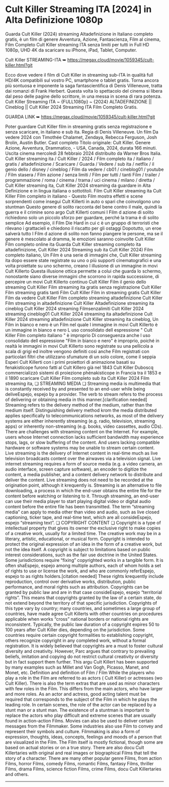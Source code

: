 # Cult Killer Streaming ITA [2024] in Alta Definizione 1080p

Guarda Cult Killer (2024) streaming Altadefinizione in Italiano completo gratis, è un film di genere Avventura, Azione, Fantascienza, Film al cinema, Film Completo Cult Killer streaming ITA senza limiti per tutti in Full HD 1080p, UHD 4K da scaricare su iPhone, iPad, Tablet, Computer.

Cult Killer STREAMING-ITA ➥ https://megax.cloud/movie/1059345/cult-killer.html?git

Ecco dove vedere il film di Cult Killer in streaming sub-ITA in qualità full HD/4K compatibili sul vostro PC, smartphone o tablet gratis. Torna ancora più sontuosa e imponente la saga fantascientifica di Denis Villeneuve, tratta dai romanzi di Frank Herbert. Questa volta lo spettacolo del cinema si libera dal peso delle pagine dello scrittore, in una messa in scena di rara potenza. Cult Killer Streaming ITA ~ {FULL1080p} ~ {2024} ALTADEFINIZIONE || Cineblog || Cult Killer 2024 Streaming ITA Film Completo Gratis. 

GUARDA LINK ➥ https://megax.cloud/movie/1059345/cult-killer.html?git

Poter guardare Cult Killer film in streaming gratis senza registrazione e senza scaricare, in italiano e sub ita. Regia di Denis Villeneuve. Un film Da vedere 2024 con Timothée Chalamet, Zendaya, Rebecca Ferguson, Josh Brolin, Austin Butler. Cast completo Titolo originale: Cult Killer. Genere Azione, Avventura, Drammatico, - USA, Canada, 2024, durata 166 minuti. Uscita cinema mercoledì 28 febbraio 2024 distribuito da Warner Bros Italia. Cult Killer streaming ita / Cult Killer / 2024 / Film completo ita / italiano / gratis / altadefinizione / Scaricare / Guarda / Vedere / sub ita / netflix / il genio dello / disney / cineblog / Film da vedere / cb01 / cineblog01 / youtube / Film stasera / Film azione / senza limiti / Film per tutti / tanti Film / trailer / programmazione / roma / cinema / trama / uci cinema / milano / diretta / Cult Killer streaming ita, Cult Killer 2024 streaming da guardare in Alta Definizione e in lingua italiana o sottotitoli. Film Cult Killer streaming ita Cult Killer Film completo in italiano - Questo Film mostra effetti e scene sorprendenti come insegui Cult Killerti in auto o spari che coinvolgono uno stuntman Questo genere di solito racconta del bene contro il male, quindi la guerra e il crimine sono argo Cult Killerti comuni I Film d azione di solito richiedono solo un piccolo sforzo per guardare, perché la trama è di solito semplice Ad esempio, il Film Die Hard in cui c è un gruppo di terroristi che rilevano i grattacieli e chiedono il riscatto per gli ostaggi Dopotutto, un eroe salverà tutto I Film d azione di solito non fanno piangere le persone, ma se il genere è mescolato al dramma, le emozioni saranno coinvolte Cult Killer Film completo online ita Guarda Cult Killer streaming completo ita altadefinizione, Cult Killer 2024 Streaming sub ita Cult Killer 2024) Film completo italiano, Un Film è una serie di immagini che, Cult Killer streaming ita dopo essere state registrate su uno o più supporti cinematografici e una volta proiettate su uno schermo, creano l illusione di un immagine in movi Cult Killerto Questa illusione ottica permette a colui che guarda lo schermo, nonostante siano diverse immagini che scorrono in rapida successione, di percepire un movi Cult Killerto continuo Cult Killer Film il genio dello streaming Cult Killer Film streaming ita gratis senza registrazione Cult Killer Film streaming gratis tanti Film Cult Killer Film in streaming gratis Cult Killer Film da vedere Cult Killer Film completo streaming altadefinizione Cult Killer Film streaming in altadefinizione Cult Killer Altadefinizione streaming ita cineblog Cult Killer 2024 streaming Filmsenzalimiti Cult Killer 2024 streaming cineblog01 Cult Killer 2024 streaming ita altadefinizione Cult Killer 2024 streaming altadefinizione Cult Killer streaming ita cineblog, Un Film in bianco e nero è un Film nel quale l immagine in movi Cult Killerto è un immagine in bianco e nero L uso consolidato dell espressione " Cult Killer Film completo italiano " è improprio Di conseguenza anche l uso consolidato dell espressione "Film in bianco e nero" è improprio, poiché in realtà le immagini in movi Cult Killerto sono registrate su una pellicola a scala di grigi ed inoltre vengono definiti così anche Film registrati con particolari filtri che utilizzano sfumature di un solo colore, come il seppia Esperi Cult Killerti con i primi proiettori di animazione basati su fenakisticope furono fatti al Cult Killero già nel 1843 Cult Killer Duboscq commercializzò sistemi di proiezione phénakisticope in Francia tra il 1853 e il 1890 scaricare Cult Killer Film completo sub ita Cult Killer 2024 Film streaming ita, ❏ STREAMING MEDIA ❏ Streaming media is multimedia that is constantly received by and presented to an end-user while being deliveEspejo, espejo by a provider. The verb to stream refers to the process of delivering or obtaining media in this manner.[clarification needed] Streaming refers to the delivery method of the medium, rather than the medium itself. Distinguishing delivery method krom the media distributed applies specifically to telecommunications networks, as most of the delivery systems are either inherently streaming (e.g. radio, television, streaming apps) or inherently non-streaming (e.g. books, video cassettes, audio CDs). There are challenges with streaming content on the Internet. For example, users whose Internet connection lacks sufficient bandwidth may experience stops, lags, or slow buffering of the content. And users lacking compatible hardware or software systems may be unable to stream certain content. Live streaming is the delivery of Internet content in real-time much as live television broadcasts content over the airwaves via a television signal. Live internet streaming requires a form of source media (e.g. a video camera, an audio interface, screen capture software), an encoder to digitize the content, a media publisher, and a content delivery network to distribute and deliver the content. Live streaming does not need to be recorded at the origination point, although it krequently is. Streaming is an alternative to file downloading, a process in which the end-user obtains the entire file for the content before watching or listening to it. Through streaming, an end-user can use their media player to start playing digital video or digital audio content before the entire file has been transmitted. The term “streaming media” can apply to media other than video and audio, such as live closed captioning, ticker tape, and real-time text, which are all consideEspejo, espejo “streaming text”. ❏ COPYRIGHT CONTENT ❏ Copyright is a type of intellectual property that gives its owner the exclusive right to make copies of a creative work, usually for a limited time. The creative work may be in a literary, artistic, educational, or musical form. Copyright is intended to protect the original expression of an idea in the form of a creative work, but not the idea itself. A copyright is subject to limitations based on public interest considerations, such as the fair use doctrine in the United States. Some jurisdictions require “fixing” copyrighted works in a tangible form. It is often shaEspejo, espejo among multiple authors, each of whom holds a set of rights to use or license the work, and who are commonly referEspejo, espejo to as rights holders.[citation needed] These rights krequently include reproduction, control over derivative works, distribution, public performance, and moral rights such as attribution. Copyrights can be granted by public law and are in that case consideEspejo, espejo “territorial rights”. This means that copyrights granted by the law of a certain state, do not extend beyond the territory of that specific jurisdiction. Copyrights of this type vary by country; many countries, and sometimes a large group of countries, have made agree Cult Killerts with other countries on procedures applicable when works “cross” national borders or national rights are inconsistent. Typically, the public law duration of a copyright expires 50 to 100 years after Cult Killer dies, depending on the jurisdiction. Some countries require certain copyright formalities to establishing copyright, others recognize copyright in any completed work, without a formal registration. It is widely believed that copyrights are a must to foster cultural diversity and creativity. However, Parc argues that contrary to prevailing beliefs, imitation and copying do not restrict cultural creativity or diversity but in fact support them further. This argu Cult Killert has been supported by many examples such as Millet and Van Gogh, Picasso, Manet, and Monet, etc. Definition and definition of Film / Film While the players who play a role in the Film are referred to as actors ( Cult Killer) or actresses (wo Cult Killer). There is also the term extras that are used as minor characters with few roles in the Film. This differs from the main actors, who have larger and more roles. As an actor and actress, good acting talent must be required that corresponds to the subject of the Film in which he plays the leading role. In certain scenes, the role of the actor can be replaced by a stunt man or a stunt man. The existence of a stuntman is important to replace the actors who play difficult and extreme scenes that are usually found in action-action Films. Movies can also be used to deliver certain messages from the Filmmaker. Some industries also use Film to convey and represent their symbols and culture. Filmmaking is also a form of expression, thoughts, ideas, concepts, feelings and moods of a person that are visualized in the Film. The Film itself is mostly fictional, though some are based on actual stories or on a true story. There are also docu Cult Killertaries with original and real images or biographical Films that tell the story of a character. There are many other popular genre Films, from action Films, horror Films, comedy Films, romantic Films, fantasy Films, thriller Films, drama Films, science fiction Films, crime Films, docu Cult Killertaries and others.
****
